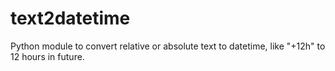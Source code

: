 # text2datetime
Python module to convert relative or absolute text to datetime, like "+12h" to 12 hours in future.
